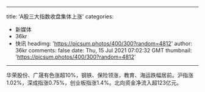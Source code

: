 
---
title: 'A股三大指数收盘集体上涨'
categories: 
 - 新媒体
 - 36kr
 - 快讯
headimg: 'https://picsum.photos/400/300?random=4812'
author: 36kr
comments: false
date: Thu, 15 Jul 2021 07:02:32 GMT
thumbnail: 'https://picsum.photos/400/300?random=4812'
---

<div>   
华荣股份、广晟有色涨超10%，钢铁、保险领涨，教育、海运跌幅居前。沪指涨1.02%，深成指涨0.75%，创业板指涨1.4%。北向资金净流入超123亿元。  
</div>
            